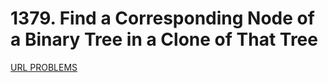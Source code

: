# 1379. Find a Corresponding Node of a Binary Tree in a Clone of That Tree
[URL PROBLEMS](https://leetcode.com/problems/find-a-corresponding-node-of-a-binary-tree-in-a-clone-of-that-tree/)